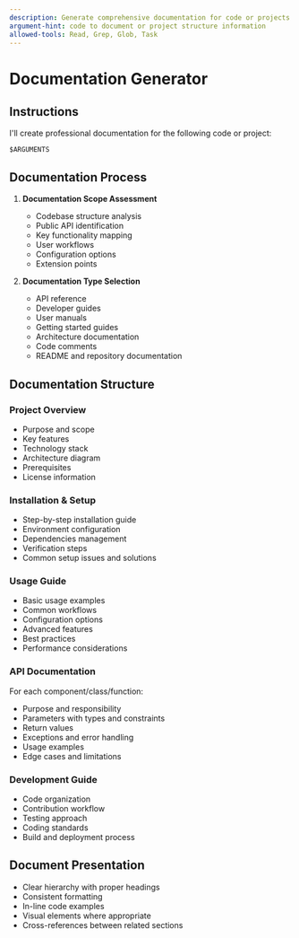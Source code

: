 ```yaml
---
description: Generate comprehensive documentation for code or projects
argument-hint: code to document or project structure information
allowed-tools: Read, Grep, Glob, Task
---
```


# Documentation Generator

## Instructions

I'll create professional documentation for the following code or project:

```
$ARGUMENTS
```

## Documentation Process

1. **Documentation Scope Assessment**
   - Codebase structure analysis
   - Public API identification
   - Key functionality mapping
   - User workflows
   - Configuration options
   - Extension points

2. **Documentation Type Selection**
   - API reference
   - Developer guides
   - User manuals
   - Getting started guides
   - Architecture documentation
   - Code comments
   - README and repository documentation

## Documentation Structure

### Project Overview
- Purpose and scope
- Key features
- Technology stack
- Architecture diagram
- Prerequisites
- License information

### Installation & Setup
- Step-by-step installation guide
- Environment configuration
- Dependencies management
- Verification steps
- Common setup issues and solutions

### Usage Guide
- Basic usage examples
- Common workflows
- Configuration options
- Advanced features
- Best practices
- Performance considerations

### API Documentation
For each component/class/function:
- Purpose and responsibility
- Parameters with types and constraints
- Return values
- Exceptions and error handling
- Usage examples
- Edge cases and limitations

### Development Guide
- Code organization
- Contribution workflow
- Testing approach
- Coding standards
- Build and deployment process

## Document Presentation
- Clear hierarchy with proper headings
- Consistent formatting
- In-line code examples
- Visual elements where appropriate
- Cross-references between related sections